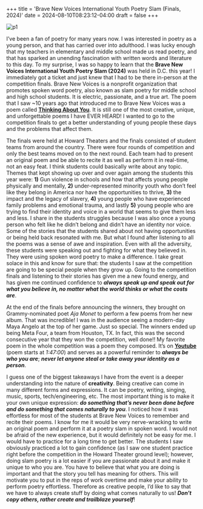 +++
title = 'Brave New Voices International Youth Poetry Slam (Finals, 2024)'
date = 2024-08-10T08:23:12-04:00
draft = false
+++

![p1](/blog/20240810_Brave_New_Voices/brave_new_voices.jpg)

I’ve been a fan of poetry for many years now. I was interested in poetry as a young person, and that has carried over into adulthood. I was lucky enough that my teachers in elementary and middle school made us read poetry, and that has sparked an unending fascination with written words and literature to this day. To my surprise, I was so happy to learn that the **Brave New Voices International Youth Poetry Slam (2024)** was held in D.C. this year! I immediately got a ticket and just knew that I had to be there in-person at the competition finals. Brave New Voices is a nonprofit organization that promotes spoken word poetry, also known as slam poetry for middle school and high school students. It is electric, passionate, and a true art. The poem that I saw ~10 years ago that introduced me to Brave New Voices was a poem called **[Thinking About You](https://www.youtube.com/watch?v=P0QiFy8dmX0&t=61s)**. It is still one of the most creative, unique, and unforgettable poems I have EVER HEARD! I wanted to go to the competition finals to get a better understanding of young people these days and the problems that affect them.

The finals were held at Howard Theaters and the finals consisted of student teams from around the country. There were four rounds of competition and only the best teams moved on to the next round. Each team had to present an original poem and be able to recite it as well as perform it in real-time, not an easy feat. I think students could basically write about any topic. Themes that kept showing up over and over again among the students this year were: **1)** Gun violence in schools and how that affects young people physically and mentally, **2)** under-represented minority youth who don’t feel like they belong in America nor have the opportunities to thrive, **3)** the impact and the legacy of slavery, **4)** young people who have experienced family problems and emotional trauma, and lastly **5)** young people who are trying to find their identity and voice in a world that seems to give them less and less. I share in the students struggles because I was also once a young person who felt like he didn’t belong and didn’t have an identity nor voice. Some of the stories that the students shared about not having opportunities or being held back resonated with me. But what I found after listening to all the poems was a sense of awe and inspiration. Even with all the adversity, these students were speaking out and fighting for what they believed in. They were using spoken word poetry to make a difference. I take great solace in this and know for sure that: the students I saw at the competition are going to be special people when they grow up. Going to the competition finals and listening to their stories has given me a new found energy, and has given me continued confidence to **_always speak up and speak out for what you believe in, no matter what the world thinks or what the costs are_**.

At the end of the finals before announcing the winners, they brought on Grammy-nominated poet _Aja Monet_ to perform a few poems from her new album. That was incredible! I was in the audience seeing a modern-day Maya Angelo at the top of her game. Just so special. The winners ended up being Meta Four, a team from Houston, TX. In fact, this was the second consecutive year that they won the competition, well done!! My favorite poem in the whole competition was a poem they composed. It’s on [**Youtube**](https://www.youtube.com/watch?v=E-dC_6yvFqU&t=6731s) (poem starts at _1:47:00_) and serves as a powerful reminder to **_always be who you are_**; **_never let anyone steal or take away your identity as a person_**.

I guess one of the biggest takeaways I have from the event is a deeper understanding into the nature of **creativity**. Being creative can come in many different forms and expressions. It can be poetry, writing, singing, music, sports, tech/engineering, etc. The most important thing is to make it your own unique expression: **_do something that’s never been done before and do something that comes naturally to you_**. I noticed how it was effortless for most of the students at Brave New Voices to remember and recite their poems. I know for me it would be very nerve-wracking to write an original poem and perform it at a poetry slam in spoken word. I would not be afraid of the new experience, but it would definitely not be easy for me. I would have to practice for a long time to get better. The students I saw obviously practiced a lot to gain confidence (as I saw one student practice right before the competition in the Howard Theater ground level); however, doing slam poetry is a lot easier if you are passionate about it and make it unique to who you are. You have to believe that what you are doing is important and that the story you tell has meaning for others. This will motivate you to put in the reps of work overtime and make your ability to perform poetry effortless. Therefore as creative people, I’d like to say that we have to always create stuff by doing what comes naturally to us! **_Don't copy others, rather create and trailblaze yourself_**!
